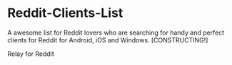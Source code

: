 # Reddit-Clients-List
A awesome list for Reddit lovers who are searching for handy and perfect clients for Reddit for Android, iOS and Windows. [CONSTRUCTING!]

Relay for Reddit
